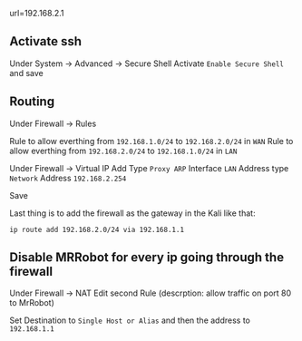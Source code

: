url=192.168.2.1

## Activate ssh

Under System -> Advanced -> Secure Shell
Activate `Enable Secure Shell` and save

## Routing

Under Firewall -> Rules

Rule to allow everthing from `192.168.1.0/24` to `192.168.2.0/24` in `WAN`
Rule to allow everthing from `192.168.2.0/24` to `192.168.1.0/24` in `LAN`

Under Firewall -> Virtual IP
Add
Type `Proxy ARP`
Interface `LAN`
Address type `Network`
Address `192.168.2.254`

Save


Last thing is to add the firewall as the gateway in the Kali like that:

`ip route add 192.168.2.0/24 via 192.168.1.1`

## Disable MRRobot for every ip going through the firewall

Under Firewall -> NAT
Edit second Rule (descrption: allow traffic on port 80 to MrRobot)

Set Destination to `Single Host or Alias` and then the address to `192.168.1.1`